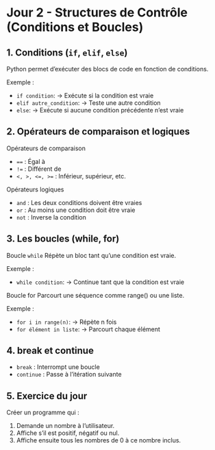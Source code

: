 # Jour 2 - Structures de Contrôle (Conditions et Boucles)

## 1. Conditions (`if`, `elif`, `else`)

Python permet d’exécuter des blocs de code en fonction de conditions.

Exemple :

- `if condition`: -> Exécute si la condition est vraie
- `elif autre_condition`: -> Teste une autre condition
- `else`: -> Exécute si aucune condition précédente n’est vraie

## 2. Opérateurs de comparaison et logiques

Opérateurs de comparaison

- `==` : Égal à
- `!=` : Différent de
- `<, >, <=, >=` : Inférieur, supérieur, etc.

Opérateurs logiques
- `and` : Les deux conditions doivent être vraies
- `or` : Au moins une condition doit être vraie
- `not` : Inverse la condition

## 3. Les boucles (while, for)

Boucle `while`
Répète un bloc tant qu’une condition est vraie.

Exemple :

- `while condition`: -> Continue tant que la condition est vraie

Boucle for
Parcourt une séquence comme range() ou une liste.

Exemple :

- `for i in range(n)`: -> Répète n fois
- `for élément in liste`: -> Parcourt chaque élément

## 4. break et continue

- `break` : Interrompt une boucle
- `continue` : Passe à l’itération suivante

## 5. Exercice du jour

Créer un programme qui :

1. Demande un nombre à l’utilisateur.
2. Affiche s’il est positif, négatif ou nul.
3. Affiche ensuite tous les nombres de 0 à ce nombre inclus.